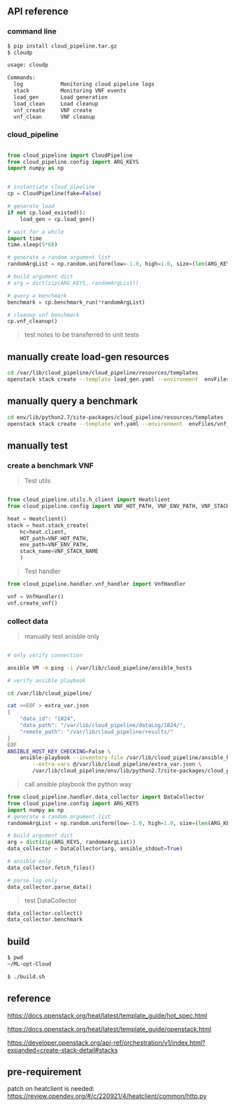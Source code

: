 ## API reference

### command line

```bash
$ pip install cloud_pipeline.tar.gz
$ cloudp

usage: cloudp

Commands:
  log            Monitoring cloud pipeline logs
  stack          Monitoring VNF events
  load_gen       Load generation
  load_clean     Load cleanup
  vnf_create     VNF create
  vnf_clean      VNF cleanup

```

### cloud_pipeline

```python

from cloud_pipeline import CloudPipeline
from cloud_pipeline.config import ARG_KEYS
import numpy as np


# instantiate cloud_pipeline
cp = CloudPipeline(fake=False)

# genarate load
if not cp.load_existed():
    load_gen = cp.load_gen()

# wait for a while
import time
time.sleep(5*60)

# generate a random argument list
randomArgList = np.random.uniform(low=-1.0, high=1.0, size=(len(ARG_KEYS),))

# build argument dict
# arg = dict(zip(ARG_KEYS, randomArgList))

# query a benchmark
benchmark = cp.benchmark_run(*randomArgList)

# cleanup vnf benchmark
cp.vnf_cleanup()

```

> test notes to be transferred to unit tests

## manually create load-gen resources

```bash
cd /var/lib/cloud_pipeline/cloud_pipeline/resources/templates
openstack stack create --template load_gen.yaml --environment  envFiles/load_gen_env.yaml  --wait load_generation_stack
```

## manually query a benchmark

```bash
cd env/lib/python2.7/site-packages/cloud_pipeline/resources/templates
openstack stack create --template vnf.yaml --environment  envFiles/vnf_env.yaml  --wait vnf_benchmark_stack
```

## manually test

### create a benchmark VNF

> Test utils

```python

from cloud_pipeline.utils.h_client import Heatclient
from cloud_pipeline.config import VNF_HOT_PATH, VNF_ENV_PATH, VNF_STACK_NAME

heat = Heatclient()
stack = heat.stack_create(
    hc=heat.client,
    HOT_path=VNF_HOT_PATH,
    env_path=VNF_ENV_PATH,
    stack_name=VNF_STACK_NAME
    )

```

> Test handler

```python
from cloud_pipeline.handler.vnf_handler import VnfHandler

vnf = VnfHandler()
vnf.create_vnf()
```

### collect data

> manually test anisble only

```bash

# only verify connection

ansible VM -m ping -i /var/lib/cloud_pipeline/ansible_hosts

# verify ansible playbook

cd /var/lib/cloud_pipeline/

cat <<EOF > extra_var.json
{
    "data_id": "1024",
    "data_path": "/var/lib/cloud_pipeline/dataLog/1024/",
    "remote_path": "/var/lib/cloud_pipeline/results/"
}
EOF
ANSIBLE_HOST_KEY_CHECKING=False \
    ansible-playbook --inventory-file /var/lib/cloud_pipeline/ansible_hosts \
        --extra-vars @/var/lib/cloud_pipeline/extra_var.json \
        /var/lib/cloud_pipeline/env/lib/python2.7/site-packages/cloud_pipeline/resources/ansible/playbooks/fetch-data.yaml

```

> call ansible playbook the python way

```python
from cloud_pipeline.handler.data_collector import DataCollector
from cloud_pipeline.config import ARG_KEYS
import numpy as np
# generate a random argument list
randomeArgList = np.random.uniform(low=-1.0, high=1.0, size=(len(ARG_KEYS),))

# build argument dict
arg = dict(zip(ARG_KEYS, randomeArgList))
data_collector = DataCollector(arg, ansible_stdout=True)

# ansible only
data_collector.fetch_files()

# parse log only
data_collector.parse_data()

```

> test DataCollector

```python
data_collector.collect()
data_collector.benchmark

```

## build

```bash
$ pwd
~/ML-opt-Cloud

$ ./build.sh

```

## reference

https://docs.openstack.org/heat/latest/template_guide/hot_spec.html

https://docs.openstack.org/heat/latest/template_guide/openstack.html

https://developer.openstack.org/api-ref/orchestration/v1/index.html?expanded=create-stack-detail#stacks

## pre-requirement

patch on heatclient is needed: https://review.opendev.org/#/c/220921/4/heatclient/common/http.py
